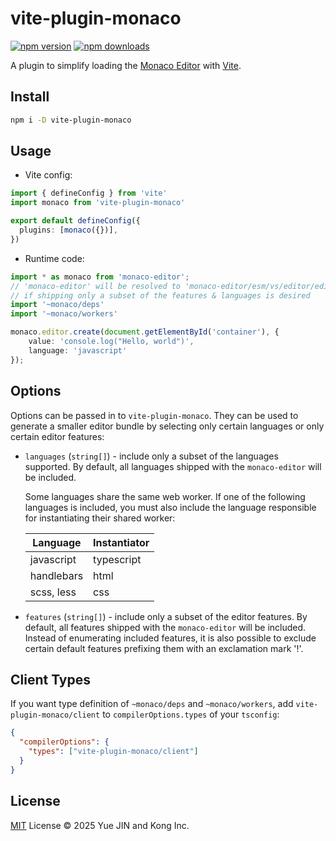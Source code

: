 # vite-plugin-monaco

[![npm version](https://img.shields.io/npm/v/vite-plugin-monaco)](https://www.npmjs.com/package/vite-plugin-monaco)
[![npm downloads](https://img.shields.io/npm/dm/vite-plugin-monaco)](https://www.npmjs.com/package/vite-plugin-monaco)

A plugin to simplify loading the [Monaco Editor](https://github.com/microsoft/monaco-editor) with [Vite](https://vite.dev/).

## Install

```sh
npm i -D vite-plugin-monaco
```

## Usage

- Vite config:

```ts
import { defineConfig } from 'vite'
import monaco from 'vite-plugin-monaco'

export default defineConfig({
  plugins: [monaco({})],
})
```

- Runtime code:

```ts
import * as monaco from 'monaco-editor';
// 'monaco-editor' will be resolved to 'monaco-editor/esm/vs/editor/editor.api';
// if shipping only a subset of the features & languages is desired
import '~monaco/deps'
import '~monaco/workers'

monaco.editor.create(document.getElementById('container'), {
	value: 'console.log("Hello, world")',
	language: 'javascript'
});
```

## Options

Options can be passed in to `vite-plugin-monaco`. They can be used to generate a smaller editor bundle by selecting only certain languages or only certain editor features:

- `languages` (`string[]`) - include only a subset of the languages supported. By default, all languages shipped with the `monaco-editor` will be included.

  Some languages share the same web worker. If one of the following languages is included, you must also include the language responsible for instantiating their shared worker:

  | Language   | Instantiator |
  | ---------- | ------------ |
  | javascript | typescript   |
  | handlebars | html         |
  | scss, less | css          |

- `features` (`string[]`) - include only a subset of the editor features. By default, all features shipped with the `monaco-editor` will be included. Instead of enumerating included features, it is also possible to exclude certain default features prefixing them with an exclamation mark '!'.

## Client Types

If you want type definition of `~monaco/deps` and `~monaco/workers`, add `vite-plugin-monaco/client` to `compilerOptions.types` of your `tsconfig`:

```json
{
  "compilerOptions": {
    "types": ["vite-plugin-monaco/client"]
  }
}
```

## License

[MIT](./LICENSE) License © 2025 Yue JIN and Kong Inc.
